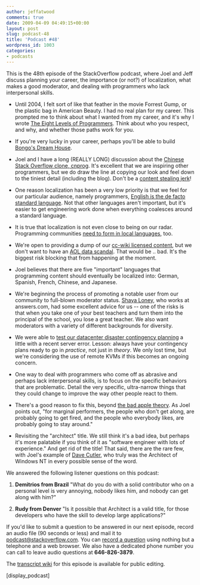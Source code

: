 ```yaml
---
author: jeffatwood
comments: true
date: 2009-04-09 04:49:15+00:00
layout: post
slug: podcast-48
title: 'Podcast #48'
wordpress_id: 1003
categories:
- podcasts
---
```



This is the 48th episode of the StackOverflow podcast, where Joel and Jeff discuss planning your career, the importance (or not?) of localization, what makes a good moderator, and dealing with programmers who lack interpersonal skills.








  * Until 2004, I felt sort of like that feather in the movie Forrest Gump, or the plastic bag in American Beauty. I had no real plan for my career. This prompted me to think about what I wanted from my career, and it's why I wrote [The Eight Levels of Programmers](http://www.codinghorror.com/blog/archives/001250.html). Think about who you respect, and why, and whether those paths work for you.


  * If you're very lucky in your career, perhaps you'll be able to build [Bongo's Dream House](http://img23.imageshack.us/img23/3661/bongosdreamhouse.png).


  * Joel and I have a long (REALLY LONG) discussion about the [Chinese Stack Overflow clone, cnprog](http://translate.google.com/translate?hl=en&ie=UTF-8&sl=zh-CN&tl=en&u=http://blog.cnprog.com/2009/01/why-create-cnprog/). It's excellent that we are inspiring other programmers, but we do draw the line at copying our look and feel down to the tiniest detail (including the blog). Don't be a [content stealing jerk](http://www.kevinwilliampang.com/post/Content-Stealing-Jerks.aspx)!  



  * One reason localization has been a very low priority is that we feel for our particular audience, namely programmers, [English is the de facto standard language](http://www.codinghorror.com/blog/archives/001248.html). Not that other languages aren't important, but it's easier to get engineering work done when everything coalesces around a standard language.


  * It is true that localization is not even close to being on our radar. Programming communities [need to form in local languages](http://odwks.com/2009/03/mandarin-chinese-programmer-communites/), too.


  * We're open to providing a dump of our [cc-wiki licensed content](http://blog.stackoverflow.com/2008/05/now-licensed-under-creative-commons/), but we don't want to have an [AOL data scandal](http://en.wikipedia.org/wiki/AOL_search_data_scandal). That would be .. bad. It's the biggest risk blocking that from happening at the moment.


  * Joel believes that there are five "important" languages that programming content should eventually be localized into: German, Spanish, French, Chinese, and Japanese.


  * We're beginning the process of promoting a notable user from our community to full-blown moderator status. [Shaya Loney](http://www.shayaloney.com/), who works at answers.com, had some excellent advice for us -- one of the risks is that when you take one of your best teachers and turn them into the principal of the school, you lose a great teacher. We also want moderators with a variety of different backgrounds for diversity.


  * We were able to [test our datacenter disaster contingency planning](http://blog.stackoverflow.com/2009/03/tuesday-outage-its-raid-tastic/) a little with a recent server error. Lesson: always have your contingency plans ready to go in _practice_, not just in _theory_. We only lost time, but we're considering the use of remote KVMs if this becomes an ongoing concern.


  * One way to deal with programmers who come off as abrasive and perhaps lack interpersonal skills, is to focus on the specific behaviors that are problematic. Detail the very specific, ultra-narrow things that they could change to improve the way other people react to them.


  * There's a good reason to fix this, beyond [the bad apple theory](http://www.codinghorror.com/blog/archives/001227.html). As Joel points out, "for marginal performers, the people who don't get along, are probably going to get fired, and the people who everybody likes, are probably going to stay around."


  * Revisiting the "architect" title. We still think it's a bad idea, but perhaps it's more palatable if you think of it as "software engineer with lots of experience." And get rid of the title! That said, there are the rare few, with Joel's example of [Dave Cutler](http://en.wikipedia.org/wiki/Dave_Cutler), who truly was the Architect of Windows NT in every possible sense of the word.  





We answered the following listener questions on this podcast:






  1. **Demitrios from Brazil** "What do you do with a solid contributor who on a personal level is very annoying, nobody likes him, and nobody can get along with him?"


  2. **Rudy from Denver** "Is it possible that Architect is a valid title, for those developers who have the skill to develop large applications?"




If you'd like to submit a question to be answered in our next episode, record an audio file (90 seconds or less) and mail it to [podcast@stackoverflow.com](mailto:podcast@stackoverflow.com). You can [record a question](http://blog.stackoverflow.com/index.php/2008/05/recording-podcast-questions-using-your-telephone/) using nothing but a telephone and a web browser. We also have a dedicated phone number you can call to leave audio questions at **646-826-3879**.






The [transcript wiki](https://stackoverflow.fogbugz.com/default.asp?W29040) for this episode is available for public editing.






[display_podcast]




